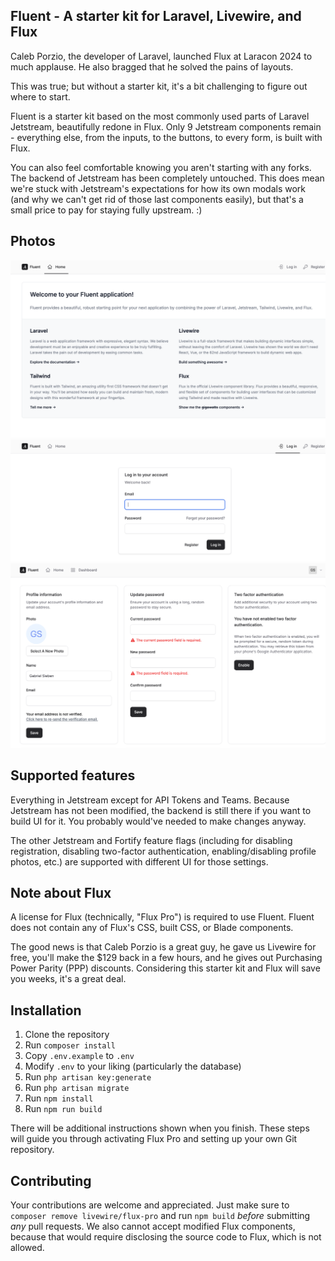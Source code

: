 ## Fluent - A starter kit for Laravel, Livewire, and Flux

Caleb Porzio, the developer of Laravel, launched Flux at Laracon 2024 to much applause. He also bragged that he solved the pains of layouts.

This was true; but without a starter kit, it's a bit challenging to figure out where to start.

Fluent is a starter kit based on the most commonly used parts of Laravel Jetstream, beautifully redone in Flux. Only 9 Jetstream components remain - everything else, from the inputs, to the buttons, to every form, is built with Flux.

You can also feel comfortable knowing you aren't starting with any forks. The backend of Jetstream has been completely untouched. This does mean we're stuck with Jetstream's expectations for how its own modals work (and why we can't get rid of those last components easily), but that's a small price to pay for staying fully upstream. :)

## Photos
![Dashboard](resources/img/fluent-3.png)
![Login](resources/img/fluent-1.png)
![Profile settings](resources/img/fluent-2.png)

## Supported features
Everything in Jetstream except for API Tokens and Teams. Because Jetstream has not been modified, the backend is still there if you want to build UI for it. You probably would've needed to make changes anyway.

The other Jetstream and Fortify feature flags (including for disabling registration, disabling two-factor authentication, enabling/disabling profile photos, etc.) are supported with different UI for those settings.

## Note about Flux
A license for Flux (technically, "Flux Pro") is required to use Fluent. Fluent does not contain any of Flux's CSS, built CSS, or Blade components.

The good news is that Caleb Porzio is a great guy, he gave us Livewire for free, you'll make the $129 back in a few hours, and he gives out Purchasing Power Parity (PPP) discounts. Considering this starter kit and Flux will save you weeks, it's a great deal.

## Installation
1. Clone the repository
2. Run `composer install`
3. Copy `.env.example` to `.env`
4. Modify `.env` to your liking (particularly the database)
5. Run `php artisan key:generate`
6. Run `php artisan migrate`
7. Run `npm install`
8. Run `npm run build`

There will be additional instructions shown when you finish. These steps will guide you through activating Flux Pro and setting up your own Git repository.

## Contributing
Your contributions are welcome and appreciated. Just make sure to `composer remove livewire/flux-pro` and run `npm build` *before* submitting *any* pull requests. We also cannot accept modified Flux components, because that would require disclosing the source code to Flux, which is not allowed.

